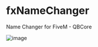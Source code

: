 # fxNameChanger
Name Changer for FiveM - QBCore

![image](https://github.com/flowdgodx/fxNameChanger/assets/64509394/aac8bac9-df48-447d-ac74-6ddb6be13cb2)
